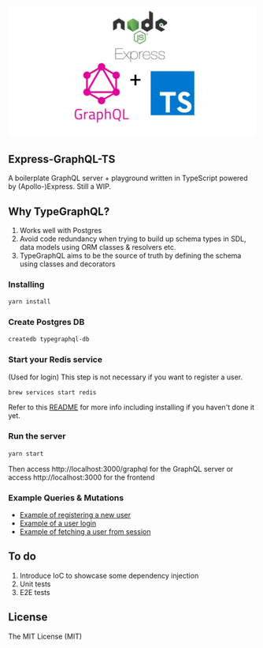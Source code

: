 <p align="center">
  <img src="public/assets/img/logo.jpg"/>
</p>

## Express-GraphQL-TS

A boilerplate GraphQL server + playground written in TypeScript powered by (Apollo-)Express. Still a WIP.

## Why TypeGraphQL?

1. Works well with Postgres
2. Avoid code redundancy when trying to build up schema types in SDL, data models using ORM classes & resolvers etc.
3. TypeGraphQL aims to be the source of truth by defining the schema using classes and decorators

### Installing

```bash
yarn install
```

### Create Postgres DB

```bash
createdb typegraphql-db
```

### Start your Redis service

(Used for login)
This step is not necessary if you want to register a user.

```bash
brew services start redis
```

Refer to this [README](src/modules/user/login/README.md) for more info including installing if you haven't done it yet.

### Run the server

```bash
yarn start
```

Then access http://localhost:3000/graphql for the GraphQL server
or
access http://localhost:3000 for the frontend

### Example Queries & Mutations

- [Example of registering a new user](src/modules/user/register/example-register.md)
- [Example of a user login](src/modules/user/login/example-login.md)
- [Example of fetching a user from session](src/modules/user/session/README.md)

## To do

1. Introduce IoC to showcase some dependency injection
2. Unit tests
3. E2E tests

## License

The MIT License (MIT)
